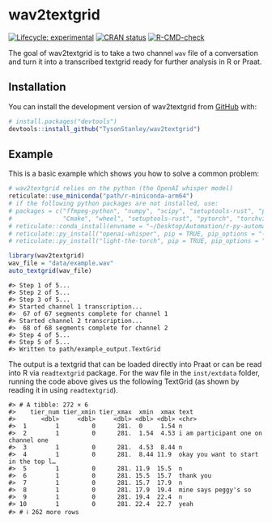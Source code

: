 
<!-- README.md is generated from README.Rmd. Please edit that file -->

# wav2textgrid

<!-- badges: start -->

[![Lifecycle:
experimental](https://img.shields.io/badge/lifecycle-experimental-orange.svg)](https://lifecycle.r-lib.org/articles/stages.html#experimental)
[![CRAN
status](https://www.r-pkg.org/badges/version/wav2textgrid)](https://CRAN.R-project.org/package=wav2textgrid)
[![R-CMD-check](https://github.com/TysonStanley/wav2textgrid/actions/workflows/R-CMD-check.yaml/badge.svg)](https://github.com/TysonStanley/wav2textgrid/actions/workflows/R-CMD-check.yaml)
<!-- badges: end -->

The goal of wav2textgrid is to take a two channel `wav` file of a
conversation and turn it into a transcribed textgrid ready for further
analysis in R or Praat.

## Installation

You can install the development version of wav2textgrid from
[GitHub](https://github.com/) with:

``` r
# install.packages("devtools")
devtools::install_github("TysonStanley/wav2textgrid")
```

## Example

This is a basic example which shows you how to solve a common problem:

``` r
# wav2textgrid relies on the python (the OpenAI whisper model)
reticulate::use_miniconda("path/r-miniconda-arm64")
# if the following python packages are not installed, use:
# packages = c("ffmpeg-python", "numpy", "scipy", "setuptools-rust", "pydub", "llvmlite", "librosa", "numba",
#              "Cmake", "wheel", "setuptools-rust", "pytorch", "torchvision")
# reticulate::conda_install(envname = "~/Desktop/Automation/r-py-automate", packages = packages)
# reticulate::py_install("openai-whisper", pip = TRUE, pip_options = "-U")
# reticulate::py_install("light-the-torch", pip = TRUE, pip_options = "-U")

library(wav2textgrid)
wav_file = "data/example.wav"
auto_textgrid(wav_file)
```

    #> Step 1 of 5...
    #> Step 2 of 5...
    #> Step 3 of 5...
    #> Started channel 1 transcription...
    #>  67 of 67 segments complete for channel 1
    #> Started channel 2 transcription...
    #>  68 of 68 segments complete for channel 2
    #> Step 4 of 5...
    #> Step 5 of 5...
    #> Written to path/example_output.TextGrid

The output is a textgrid that can be loaded directly into Praat or can
be read into R via `readtextgrid` package. For the wav file in the
`inst/extdata` folder, running the code above gives us the following
TextGrid (as shown by reading it in using `readtextgrid`).

    #> # A tibble: 272 × 6
    #>    tier_num tier_xmin tier_xmax  xmin  xmax text                                
    #>       <dbl>     <dbl>     <dbl> <dbl> <dbl> <chr>                               
    #>  1        1         0      281.  0     1.54 n                                   
    #>  2        1         0      281.  1.54  4.53 i am participant one on channel one 
    #>  3        1         0      281.  4.53  8.44 n                                   
    #>  4        1         0      281.  8.44 11.9  okay you want to start in the top l…
    #>  5        1         0      281. 11.9  15.5  n                                   
    #>  6        1         0      281. 15.5  15.7  thank you                           
    #>  7        1         0      281. 15.7  17.9  n                                   
    #>  8        1         0      281. 17.9  19.4  mine says peggy's so                
    #>  9        1         0      281. 19.4  22.4  n                                   
    #> 10        1         0      281. 22.4  22.7  yeah                                
    #> # ℹ 262 more rows

